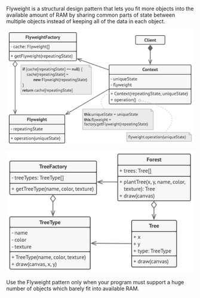 Flyweight is a structural design pattern that lets you fit more objects into the available amount of RAM by sharing common parts of state between multiple objects instead of keeping all of the data in each object.

![](flyweight1.png)

![](flyweight2.png)

Use the Flyweight pattern only when your program must support a huge number of objects which barely fit into available RAM.
